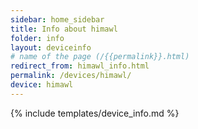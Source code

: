 ```yaml
---
sidebar: home_sidebar
title: Info about himawl
folder: info
layout: deviceinfo
# name of the page (/{{permalink}}.html)
redirect_from: himawl_info.html
permalink: /devices/himawl/
device: himawl
---
```

{% include templates/device_info.md %}
